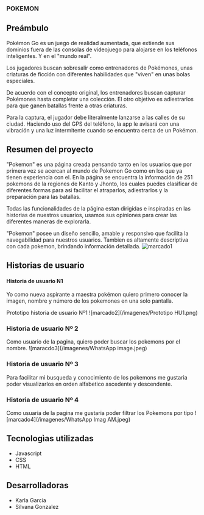 ### POKEMON

## Preámbulo

Pokémon Go es un juego de realidad aumentada, que extiende sus dominios fuera de las consolas de videojuego para alojarse en los teléfonos inteligentes. Y en el "mundo real".

Los jugadores buscan sobresalir como entrenadores de Pokémones, unas criaturas de ficción con diferentes habilidades que "viven" en unas bolas especiales.

De acuerdo con el concepto original, los entrenadores buscan capturar Pokémones hasta completar una colección. El otro objetivo es adiestrarlos para que ganen batallas frente a otras criaturas.

Para la captura, el jugador debe literalmente lanzarse a las calles de su ciudad. Haciendo uso del GPS del teléfono, la app le avisará con una vibración y una luz intermitente cuando se encuentra cerca de un Pokémon.



## Resumen del proyecto
"Pokemon" es una página creada pensando tanto en los usuarios que por primera vez se acercan al mundo de Pokemon Go como en los que ya tienen experiencia con el.
En la página se encuentra la información de 251 pokemons de la regiones de Kanto y Jhonto, los cuales puedes clasificar de diferentes formas para asi facilitar el atraparlos, adiestrarlos y la preparación para las batallas.

Todas las funcionalidades de la página estan dirigidas e inspiradas en las historias de nuestros usuarios, usamos sus opiniones para crear las diferentes maneras de explorarla.

"Pokemon" posee un diseño sencillo, amable y responsivo que facilita la navegabilidad  para nuestros usuarios.
Tambien es altamente descriptiva con cada pokemon, brindando información detallada.
![marcado1](/imagenes/PrototipodeAlta.png)

## Historias de usuario
#### Historia de usuario N1
Yo como nueva aspirante a maestra pokémon quiero primero conocer la imagen, nombre y número de los pokemones en una solo pantalla.

Prototipo historia de usuario Nº1
 ![marcado2](/imagenes/Prototipo HU1.png)

### Historia de usuario Nº 2

Como usuario de la pagina, quiero poder buscar los pokemons por el nombre.
![maracdo3](/imagenes/WhatsApp image.jpeg)

### Historia de usuario Nº 3
Para facilitar mi busqueda y conocimiento de los pokemons me gustaria poder visualizarlos en orden alfabetico ascedente y descendente.

### Historia de usuario Nº 4

Como usuaria de la pagina me gustaria poder filtrar los Pokemons por tipo
![marcado4](/imagenes/WhatsApp Imag AM.jpeg)
## Tecnologìas utilizadas
- Javascript
- CSS
- HTML

## Desarrolladoras

- Karla García
- Silvana Gonzalez
